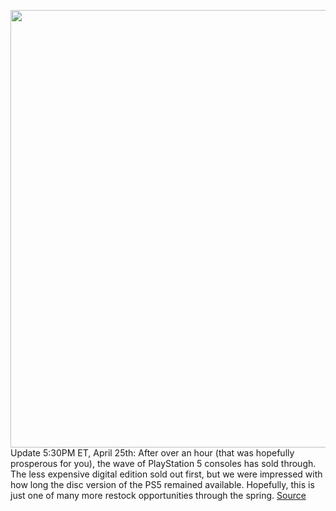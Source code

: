 <img src='https://cdn.vox-cdn.com/thumbor/kQn-O8vvt8kAsHgCsOt_fgOW7CQ=/0x0:2040x1360/1200x800/filters:focal(857x517:1183x843)/cdn.vox-cdn.com/uploads/chorus_image/image/70792085/acastro_210511_1777_psRestock_0006.0.jpg' width='700px' /><br/>
Update 5:30PM ET, April 25th: After over an hour (that was hopefully prosperous for you), the wave of PlayStation 5 consoles has sold through. The less expensive digital edition sold out first, but we were impressed with how long the disc version of the PS5 remained available. Hopefully, this is just one of many more restock opportunities through the spring.
<a href='https://www.theverge.com/2022/4/25/23041685/playstation-5-ps5-restock-sony-direct-queue-april-25'> Source <a/>